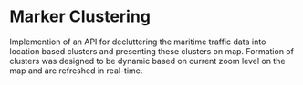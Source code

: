 # Marker Clustering
Implemention of an API for decluttering the maritime traffic data into location based clusters and presenting these clusters on map. Formation of clusters was designed to be dynamic based on current zoom level on the map and are refreshed in real-time.
